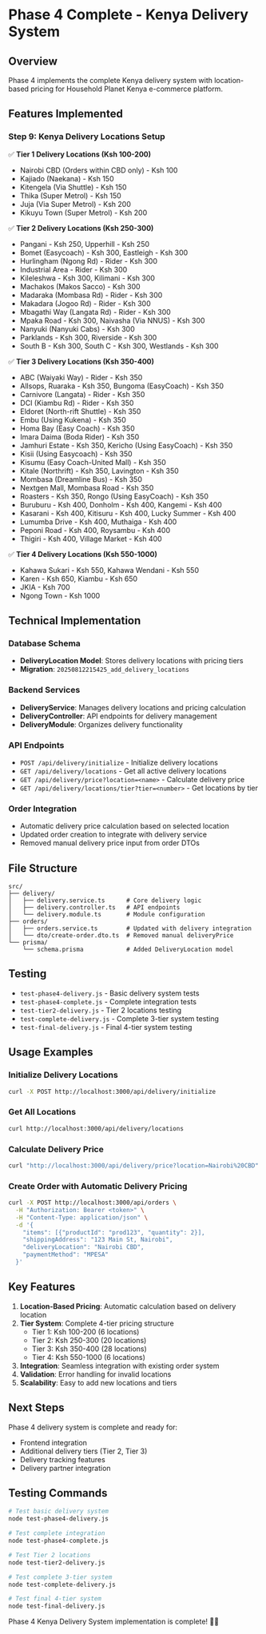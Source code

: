 # Phase 4 Complete - Kenya Delivery System

## Overview
Phase 4 implements the complete Kenya delivery system with location-based pricing for Household Planet Kenya e-commerce platform.

## Features Implemented

### Step 9: Kenya Delivery Locations Setup
✅ **Tier 1 Delivery Locations (Ksh 100-200)**
- Nairobi CBD (Orders within CBD only) - Ksh 100
- Kajiado (Naekana) - Ksh 150
- Kitengela (Via Shuttle) - Ksh 150
- Thika (Super Metrol) - Ksh 150
- Juja (Via Super Metrol) - Ksh 200
- Kikuyu Town (Super Metrol) - Ksh 200

✅ **Tier 2 Delivery Locations (Ksh 250-300)**
- Pangani - Ksh 250, Upperhill - Ksh 250
- Bomet (Easycoach) - Ksh 300, Eastleigh - Ksh 300
- Hurlingham (Ngong Rd) - Rider - Ksh 300
- Industrial Area - Rider - Ksh 300
- Kileleshwa - Ksh 300, Kilimani - Ksh 300
- Machakos (Makos Sacco) - Ksh 300
- Madaraka (Mombasa Rd) - Rider - Ksh 300
- Makadara (Jogoo Rd) - Rider - Ksh 300
- Mbagathi Way (Langata Rd) - Rider - Ksh 300
- Mpaka Road - Ksh 300, Naivasha (Via NNUS) - Ksh 300
- Nanyuki (Nanyuki Cabs) - Ksh 300
- Parklands - Ksh 300, Riverside - Ksh 300
- South B - Ksh 300, South C - Ksh 300, Westlands - Ksh 300

✅ **Tier 3 Delivery Locations (Ksh 350-400)**
- ABC (Waiyaki Way) - Rider - Ksh 350
- Allsops, Ruaraka - Ksh 350, Bungoma (EasyCoach) - Ksh 350
- Carnivore (Langata) - Rider - Ksh 350
- DCI (Kiambu Rd) - Rider - Ksh 350
- Eldoret (North-rift Shuttle) - Ksh 350
- Embu (Using Kukena) - Ksh 350
- Homa Bay (Easy Coach) - Ksh 350
- Imara Daima (Boda Rider) - Ksh 350
- Jamhuri Estate - Ksh 350, Kericho (Using EasyCoach) - Ksh 350
- Kisii (Using Easycoach) - Ksh 350
- Kisumu (Easy Coach-United Mall) - Ksh 350
- Kitale (Northrift) - Ksh 350, Lavington - Ksh 350
- Mombasa (Dreamline Bus) - Ksh 350
- Nextgen Mall, Mombasa Road - Ksh 350
- Roasters - Ksh 350, Rongo (Using EasyCoach) - Ksh 350
- Buruburu - Ksh 400, Donholm - Ksh 400, Kangemi - Ksh 400
- Kasarani - Ksh 400, Kitisuru - Ksh 400, Lucky Summer - Ksh 400
- Lumumba Drive - Ksh 400, Muthaiga - Ksh 400
- Peponi Road - Ksh 400, Roysambu - Ksh 400
- Thigiri - Ksh 400, Village Market - Ksh 400

✅ **Tier 4 Delivery Locations (Ksh 550-1000)**
- Kahawa Sukari - Ksh 550, Kahawa Wendani - Ksh 550
- Karen - Ksh 650, Kiambu - Ksh 650
- JKIA - Ksh 700
- Ngong Town - Ksh 1000

## Technical Implementation

### Database Schema
- **DeliveryLocation Model**: Stores delivery locations with pricing tiers
- **Migration**: `20250812215425_add_delivery_locations`

### Backend Services
- **DeliveryService**: Manages delivery locations and pricing calculation
- **DeliveryController**: API endpoints for delivery management
- **DeliveryModule**: Organizes delivery functionality

### API Endpoints
- `POST /api/delivery/initialize` - Initialize delivery locations
- `GET /api/delivery/locations` - Get all active delivery locations
- `GET /api/delivery/price?location=<name>` - Calculate delivery price
- `GET /api/delivery/locations/tier?tier=<number>` - Get locations by tier

### Order Integration
- Automatic delivery price calculation based on selected location
- Updated order creation to integrate with delivery service
- Removed manual delivery price input from order DTOs

## File Structure
```
src/
├── delivery/
│   ├── delivery.service.ts      # Core delivery logic
│   ├── delivery.controller.ts   # API endpoints
│   └── delivery.module.ts       # Module configuration
├── orders/
│   ├── orders.service.ts        # Updated with delivery integration
│   └── dto/create-order.dto.ts  # Removed manual deliveryPrice
└── prisma/
    └── schema.prisma            # Added DeliveryLocation model
```

## Testing
- `test-phase4-delivery.js` - Basic delivery system tests
- `test-phase4-complete.js` - Complete integration tests
- `test-tier2-delivery.js` - Tier 2 locations testing
- `test-complete-delivery.js` - Complete 3-tier system testing
- `test-final-delivery.js` - Final 4-tier system testing

## Usage Examples

### Initialize Delivery Locations
```bash
curl -X POST http://localhost:3000/api/delivery/initialize
```

### Get All Locations
```bash
curl http://localhost:3000/api/delivery/locations
```

### Calculate Delivery Price
```bash
curl "http://localhost:3000/api/delivery/price?location=Nairobi%20CBD"
```

### Create Order with Automatic Delivery Pricing
```bash
curl -X POST http://localhost:3000/api/orders \
  -H "Authorization: Bearer <token>" \
  -H "Content-Type: application/json" \
  -d '{
    "items": [{"productId": "prod123", "quantity": 2}],
    "shippingAddress": "123 Main St, Nairobi",
    "deliveryLocation": "Nairobi CBD",
    "paymentMethod": "MPESA"
  }'
```

## Key Features
1. **Location-Based Pricing**: Automatic calculation based on delivery location
2. **Tier System**: Complete 4-tier pricing structure
   - Tier 1: Ksh 100-200 (6 locations)
   - Tier 2: Ksh 250-300 (20 locations)
   - Tier 3: Ksh 350-400 (28 locations)
   - Tier 4: Ksh 550-1000 (6 locations)
3. **Integration**: Seamless integration with existing order system
4. **Validation**: Error handling for invalid locations
5. **Scalability**: Easy to add new locations and tiers

## Next Steps
Phase 4 delivery system is complete and ready for:
- Frontend integration
- Additional delivery tiers (Tier 2, Tier 3)
- Delivery tracking features
- Delivery partner integration

## Testing Commands
```bash
# Test basic delivery system
node test-phase4-delivery.js

# Test complete integration
node test-phase4-complete.js

# Test Tier 2 locations
node test-tier2-delivery.js

# Test complete 3-tier system
node test-complete-delivery.js

# Test final 4-tier system
node test-final-delivery.js
```

Phase 4 Kenya Delivery System implementation is complete! 🚚✅